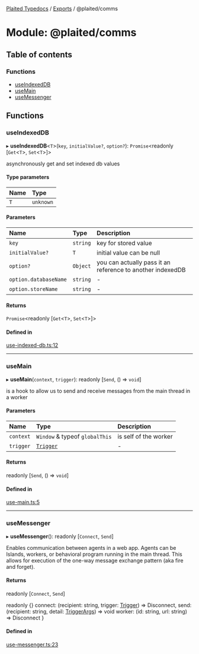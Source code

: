 [Plaited Typedocs](../README.md) / [Exports](../modules.md) / @plaited/comms

# Module: @plaited/comms

## Table of contents

### Functions

- [useIndexedDB](plaited_comms.md#useindexeddb)
- [useMain](plaited_comms.md#usemain)
- [useMessenger](plaited_comms.md#usemessenger)

## Functions

### useIndexedDB

▸ **useIndexedDB**<`T`\>(`key`, `initialValue?`, `option?`): `Promise`<readonly [`Get`<`T`\>, `Set`<`T`\>]\>

asynchronously get and set indexed db values

#### Type parameters

| Name | Type |
| :------ | :------ |
| `T` | `unknown` |

#### Parameters

| Name | Type | Description |
| :------ | :------ | :------ |
| `key` | `string` | key for stored value |
| `initialValue?` | `T` | initial value can be null |
| `option?` | `Object` | you can actually pass it an reference to another indexedDB |
| `option.databaseName` | `string` | - |
| `option.storeName` | `string` | - |

#### Returns

`Promise`<readonly [`Get`<`T`\>, `Set`<`T`\>]\>

#### Defined in

[use-indexed-db.ts:12](https://github.com/plaited/plaited/blob/65db093/libs/comms/src/use-indexed-db.ts#L12)

___

### useMain

▸ **useMain**(`context`, `trigger`): readonly [`Send`, () => `void`]

is a hook to allow us to send and receive messages from the main thread in a worker

#### Parameters

| Name | Type | Description |
| :------ | :------ | :------ |
| `context` | `Window` & typeof `globalThis` | is self of the worker |
| `trigger` | [`Trigger`](plaited.index.md#trigger) | - |

#### Returns

readonly [`Send`, () => `void`]

#### Defined in

[use-main.ts:5](https://github.com/plaited/plaited/blob/65db093/libs/comms/src/use-main.ts#L5)

___

### useMessenger

▸ **useMessenger**(): readonly [`Connect`, `Send`]

Enables communication between agents in a web app.
Agents can be Islands, workers, or behavioral program running in the main thread.
This allows for execution of the one-way message exchange pattern (aka
fire and forget).

#### Returns

readonly [`Connect`, `Send`]

readonly {}
  connect: (recipient: string, trigger: [Trigger](plaited.index.md#trigger)) => Disconnect,
  send: (recipient: string, detail: [TriggerArgs](plaited.index.md#triggerargs)) => void
  worker: (id: string, url: string) =>  Disconnect
}

#### Defined in

[use-messenger.ts:23](https://github.com/plaited/plaited/blob/65db093/libs/comms/src/use-messenger.ts#L23)
